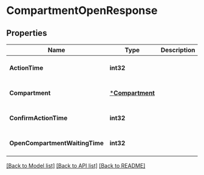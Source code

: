 # CompartmentOpenResponse

## Properties
Name | Type | Description | Notes
------------ | ------------- | ------------- | -------------
**ActionTime** | **int32** |  | [optional] [default to null]
**Compartment** | [***Compartment**](Compartment.md) |  | [optional] [default to null]
**ConfirmActionTime** | **int32** |  | [optional] [default to null]
**OpenCompartmentWaitingTime** | **int32** |  | [optional] [default to null]

[[Back to Model list]](../README.md#documentation-for-models) [[Back to API list]](../README.md#documentation-for-api-endpoints) [[Back to README]](../README.md)

